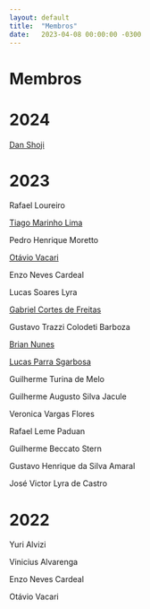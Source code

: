 ```yaml
---
layout: default
title:  "Membros"
date:   2023-04-08 00:00:00 -0300
---
```


# Membros
# 2024

[Dan Shoji](dan.html)

# 2023

Rafael Loureiro

[Tiago Marinho Lima](tiagomarinho.html)

Pedro Henrique Moretto

[Otávio Vacari](otavio)

Enzo Neves Cardeal

Lucas Soares Lyra

[Gabriel Cortes de Freitas](gabrielfreitas.html)

Gustavo Trazzi Colodeti Barboza

[Brian Nunes](brianunes.html)

[Lucas Parra Sgarbosa](lucasparra)

Guilherme Turina de Melo

Guilherme Augusto Silva Jacule

Veronica Vargas Flores 

Rafael Leme Paduan

Guilherme Beccato Stern

Gustavo Henrique da Silva Amaral

José Victor Lyra de Castro

# 2022

Yuri Alvizi

Vinicius Alvarenga

Enzo Neves Cardeal

Otávio Vacari
